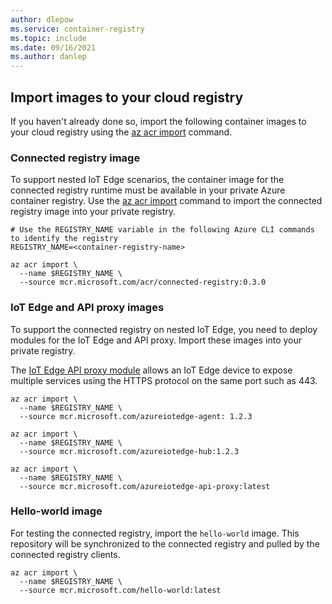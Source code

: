 ```yaml
---
author: dlepow
ms.service: container-registry
ms.topic: include
ms.date: 09/16/2021
ms.author: danlep
---
```

## Import images to your cloud registry

If you haven't already done so, import the following container images to your cloud registry using the [az acr import](/cli/azure/acr#az_acr_import) command.

### Connected registry image

To support nested IoT Edge scenarios, the container image for the connected registry runtime must be available in your private Azure container registry. Use the [az acr import](/cli/azure/acr#az_acr_import) command to import the connected registry image into your private registry. 

```azurecli
# Use the REGISTRY_NAME variable in the following Azure CLI commands to identify the registry
REGISTRY_NAME=<container-registry-name>

az acr import \
  --name $REGISTRY_NAME \
  --source mcr.microsoft.com/acr/connected-registry:0.3.0
```

### IoT Edge and API proxy images

To support the connected registry on nested IoT Edge, you need to deploy modules for the IoT Edge and API proxy. Import these images into your private registry.

The [IoT Edge API proxy module](../articles/iot-edge/how-to-configure-api-proxy-module.md) allows an IoT Edge device to expose multiple services using the HTTPS protocol on the same port such as 443.

```azurecli
az acr import \
  --name $REGISTRY_NAME \
  --source mcr.microsoft.com/azureiotedge-agent: 1.2.3

az acr import \
  --name $REGISTRY_NAME \
  --source mcr.microsoft.com/azureiotedge-hub:1.2.3

az acr import \
  --name $REGISTRY_NAME \
  --source mcr.microsoft.com/azureiotedge-api-proxy:latest
```

### Hello-world image

For testing the connected registry, import the `hello-world` image. This repository will be synchronized to the connected registry and pulled by the connected registry clients.

```azurecli
az acr import \
  --name $REGISTRY_NAME \
  --source mcr.microsoft.com/hello-world:latest
```